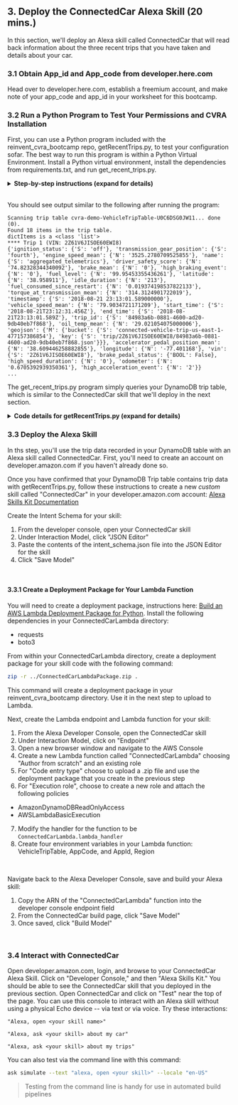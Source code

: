 ## 3. Deploy the ConnectedCar Alexa Skill (20 mins.)
In this section, we'll deploy an Alexa skill called ConnectedCar that will read back information about
the three recent trips that you have taken and details about your car.

### 3.1 Obtain App_id and App_code from developer.here.com
Head over to developer.here.com, establish a freemium account, and make note of your app_code and app_id in your worksheet for this bootcamp.

### 3.2 Run a Python Program to Test Your Permissions and CVRA Installation
First, you can use a Python program included with the reinvent_cvra_bootcamp repo, getRecentTrips.py, to
test your configuration sofar. The best way to run this program is within a Python Virtual Environment. Install a Python
virtual environment, install the dependencies from requirements.txt, and run get_recent_trips.py.

<details>
<summary><strong>Step-by-step instructions (expand for details)</strong></summary>
<p>
Install and activate Python virtual environment in ./venv:

```bash
virtualenv venv
source venv/bin/activate
```

Install dependencies:
```bash
pip install -r requirements.txt
```

Run the program:
```bash
python3 get_recent_trips.py --VehicleTripTable <TripTable> --HereAppId <app id> --HereAppCode <app code>
```

Or, if you wanted to be very clever using your <i>bash ninja warrior skills</i>, you could do something like this on the bash prompt:

```bash
python3 getRecentTrips.py --VehicleTripTable `aws cloudformation describe-stacks --stack-name cvra-demo --output table --query 'Stacks[*].Outputs[*]' |grep 'Vehicle Trip table' |awk -F "|" '{print $4}'` --HereAppId <app id> --HereAppCode <app code>
```
> Quote trifecta: bash ninjas will note the tricky combination of backticks, single quotes, AND double quotes!
</p>
</details>
<br>

You should see output similar to the following after running the program:
```json(venv) f45c898a35bf:reinventCvraBootcamp dixonaws$ python3 getRecentTrips.py --VehicleTripTable cvra-demo-VehicleTripTable-U0C6DSG0JW11
Scanning trip table cvra-demo-VehicleTripTable-U0C6DSG0JW11... done (0).
Found 18 items in the trip table.
dictItems is a <class 'list'>
**** Trip 1 (VIN: 2Z61V6JISOE60EWI8)
{'ignition_status': {'S': 'off'}, 'transmission_gear_position': {'S': 'fourth'}, 'engine_speed_mean': {'N': '3525.2780709525855'}, 'name': {'S': 'aggregated_telemetrics'}, 'driver_safety_score': {'N': '74.82328344340092'}, 'brake_mean': {'N': '0'}, 'high_braking_event': {'N': '0'}, 'fuel_level': {'N': '99.95453355436261'}, 'latitude': {'N': '38.958911'}, 'idle_duration': {'N': '213'}, 'fuel_consumed_since_restart': {'N': '0.019374198537822133'}, 'torque_at_transmission_mean': {'N': '314.3124901722019'}, 'timestamp': {'S': '2018-08-21 23:13:01.589000000'}, 'vehicle_speed_mean': {'N': '79.9034721171209'}, 'start_time': {'S': '2018-08-21T23:12:31.456Z'}, 'end_time': {'S': '2018-08-21T23:13:01.589Z'}, 'trip_id': {'S': '84983a6b-0881-4600-ad20-9db40eb7f868'}, 'oil_temp_mean': {'N': '29.021054075000006'}, 'geojson': {'M': {'bucket': {'S': 'connected-vehicle-trip-us-east-1-477157386854'}, 'key': {'S': 'trip/2Z61V6JISOE60EWI8/84983a6b-0881-4600-ad20-9db40eb7f868.json'}}}, 'accelerator_pedal_position_mean': {'N': '38.609446258882855'}, 'longitude': {'N': '-77.401168'}, 'vin': {'S': '2Z61V6JISOE60EWI8'}, 'brake_pedal_status': {'BOOL': False}, 'high_speed_duration': {'N': '0'}, 'odometer': {'N': '0.6705392939350361'}, 'high_acceleration_event': {'N': '2'}}
...

```

The get_recent_trips.py program simply queries your DynamoDB trip table, which is similar to the ConnectedCar skill that
we'll deploy in the next section.
<details>
<summary><strong>Code details for getRecentTrips.py (expand for details)</strong></summary>
Have a look at the code listing for getRecentTrips.py. The guts
are similar to the ConnectedCar skill that we'll deploy in the next
step, particularly the call to <i>scan</i> the DynamoDB trip table:

```python
dynamoDbClient=boto3.client('dynamodb')

    response=dynamoDbClient.scan(
        TableName='cvra-demo-VehicleTripTable-U0C6DSG0JW11',
        Select='ALL_ATTRIBUTES'
    )

    dictItems=response['Items']

    intRecordCount=json.dumps(response['Count'])
    print("Found " + str(intRecordCount) + " items in the trip table.")

    intTripNumber=1
    for item in dictItems:
        strVin=str(item['vin']['S'])
        print("**** Trip " + str(intTripNumber) + " (VIN: " + strVin + ")")
        print(item)
        print()
        intTripNumber=intTripNumber+1

    print("dictItems is a " + str(type(dictItems)))

```
> An improvement here for production applications would be to
> query the DynamoDB table instead of scanning it, per the
> [best practices for DynamoDB](https://docs.aws.amazon.com/amazondynamodb/latest/developerguide/best-practices.html).
> You may even elect to create an API layer in front of the
> DynamoDB table so that other applications can use the
> data.
</details>


### 3.3 Deploy the Alexa Skill
In ths step, you'll use the trip data recorded in your DynamoDB table with an Alexa skill called ConnectedCar. First, you'll
need to create an account on developer.amazon.com if you haven't already done so.

Once you have confirmed that your DynamoDB Trip table contains trip data with getRecentTrips.py, follow these instructions
to create a new *custom* skill called "ConnectedCar" in your developer.amazon.com account: [Alexa Skills Kit Documentation](https://developer.amazon.com/docs/devconsole/create-a-skill-and-choose-the-interaction-model.html)

Create the Intent Schema for your skill:
1. From the developer console, open your ConnectedCar skill
2. Under Interaction Model, click "JSON Editor"
3. Paste the contents of the intent_schema.json file into the JSON Editor for the skill
4. Click "Save Model"
<br>

#### 3.3.1 Create a Deployment Package for Your Lambda Function
You will need to create a deployment package, instructions here: [Build an AWS Lambda Deployment Package for Python](https://aws.amazon.com/premiumsupport/knowledge-center/build-python-lambda-deployment-package/).
Install the following dependencies in your ConnectedCarLambda directory:
* requests
* boto3

From within your ConnectedCarLambda directory, create a deployment package for your skill code with the following command:
```bash
zip -r ../ConnectedCarLambdaPackage.zip .
```

This command will create a deployment package in your reinvent_cvra_bootcamp directory. Use it in the next step to upload to Lambda.

Next, create the Lambda endpoint and Lambda function for your skill:
1. From the Alexa Developer Console, open the ConnectedCar skill
2. Under Interaction Model, click on "Endpoint"
3. Open a new browser window and navigate to the AWS Console
4. Create a new Lambda function called "ConnectedCarLambda" choosing "Author from scratch" and an existing role
5. For "Code entry type" choose to upload a .zip file and use the deployment package that you create in the previous step
6. For "Execution role", choose to create a new role and attach the following policies
* AmazonDynamoDBReadOnlyAccess
* AWSLambdaBasicExecution
7. Modify the handler for the function to be ```ConnectedCarLambda.lambda_handler```
8. Create four environment variables in your Lambda function: VehicleTripTable, AppCode, and AppId, Region

<br>

Navigate back to the Alexa Developer Console, save and build your Alexa skill:
1. Copy the ARN of the "ConnectedCarLambda" function into the developer console endpoint field
2. From the ConnectedCar build page, click "Save Model"
3. Once saved, click "Build Model"
<br>

### 3.4 Interact with ConnectedCar
Open developer.amazon.com, login, and browse to your ConnectedCar Alexa Skill. Click on "Developer Console," and then "Alexa Skills Kit." You
should be able to see the ConnectedCar skill that you deployed in the previous section. Open ConnectedCar and click
on "Test" near the top of the page. You can use this console to interact with an Alexa skill without using a
physical Echo device -- via text or via voice. Try these interactions:

```
"Alexa, open <your skill name>"

"Alexa, ask <your skill> about my car"

"Alexa, ask <your skill> about my trips"
```

You can also test via the command line with this command:
```bash
ask simulate --text "alexa, open <your skill>" --locale "en-US"
```

> Testing from the command line is handy for use in automated build pipelines

